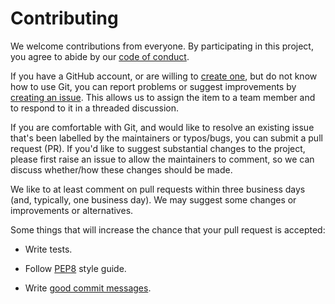 # Contributing

We welcome contributions from everyone. By participating in this project, you agree to abide by our [code of conduct](https://github.com/UBC-MDS/picfixPy/blob/master/CONDUCT.md).

If you have a GitHub account, or are willing to [create one](https://github.com/), but do not know how to use Git, you can report problems or suggest improvements by [creating an issue](https://github.com/UBC-MDS/picfixPy/issues). This allows us to assign the item to a team member and to respond to it in a threaded discussion.

If you are comfortable with Git, and would like to resolve an existing issue that's been labelled by the maintainers or typos/bugs, you can submit a pull request (PR).  If you'd like to suggest substantial changes to the project, please first raise an issue to allow the maintainers to comment, so we can discuss whether/how these changes should be made.

We like to at least comment on pull requests within three business days (and, typically, one business day). We may suggest some changes or improvements or alternatives.

Some things that will increase the chance that your pull request is accepted:

- Write tests.

- Follow [PEP8](https://www.python.org/dev/peps/pep-0008/) style guide.

- Write [good commit messages](https://tbaggery.com/2008/04/19/a-note-about-git-commit-messages.html).